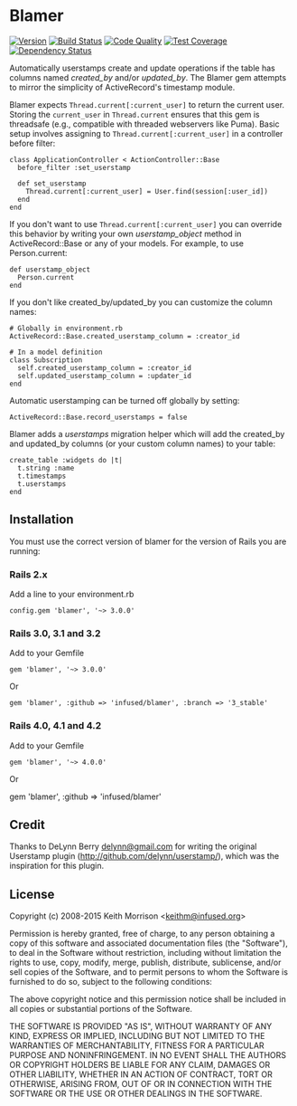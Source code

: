 # Blamer

[![Version](http://img.shields.io/gem/v/blamer.svg?style=flat)](https://rubygems.org/gems/blamer)
[![Build Status](http://img.shields.io/travis/infused/blamer/master.svg?style=flat)](http://travis-ci.org/infused/blamer)
[![Code Quality](http://img.shields.io/codeclimate/github/infused/blamer.svg?style=flat)](https://codeclimate.com/github/infused/blamer)
[![Test Coverage](http://img.shields.io/codeclimate/coverage/github/infused/blamer.svg?style=flat)](https://codeclimate.com/github/infused/blamer)
[![Dependency Status](http://img.shields.io/gemnasium/infused/blamer.svg?style=flat)](https://gemnasium.com/infused/blamer)

Automatically userstamps create and update operations if the table has columns
named *created_by* and/or *updated_by*.  The Blamer gem attempts to mirror the
simplicity of ActiveRecord's timestamp module.

Blamer expects `Thread.current[:current_user]` to return the current user.
Storing the `current_user` in `Thread.current` ensures that this gem is
threadsafe (e.g., compatible with threaded webservers like Puma).  Basic setup
involves assigning to `Thread.current[:current_user]` in a controller before
filter:

    class ApplicationController < ActionController::Base
      before_filter :set_userstamp

      def set_userstamp
        Thread.current[:current_user] = User.find(session[:user_id])
      end
    end

If you don't want to use `Thread.current[:current_user]` you can override this
behavior by writing your own *userstamp_object* method in ActiveRecord::Base or
any of your models. For example, to use Person.current:

    def userstamp_object
      Person.current
    end

If you don't like created_by/updated_by you can customize the column names:

    # Globally in environment.rb
    ActiveRecord::Base.created_userstamp_column = :creator_id

    # In a model definition
    class Subscription
      self.created_userstamp_column = :creator_id
      self.updated_userstamp_column = :updater_id
    end

Automatic userstamping can be turned off globally by setting:

    ActiveRecord::Base.record_userstamps = false

Blamer adds a *userstamps* migration helper which will add the created_by and
updated_by columns (or your custom column names) to your table:

    create_table :widgets do |t|
      t.string :name
      t.timestamps
      t.userstamps
    end


## Installation

You must use the correct version of blamer for the version of Rails you are running:


### Rails 2.x

Add a line to your environment.rb

    config.gem 'blamer', '~> 3.0.0'

### Rails 3.0, 3.1 and 3.2

Add to your Gemfile

    gem 'blamer', '~> 3.0.0'

Or

    gem 'blamer', :github => 'infused/blamer', :branch => '3_stable'

### Rails 4.0, 4.1 and 4.2

Add to your Gemfile

    gem 'blamer', '~> 4.0.0'

Or

gem 'blamer', :github => 'infused/blamer'


## Credit

Thanks to DeLynn Berry <delynn@gmail.com> for writing the original Userstamp plugin
(http://github.com/delynn/userstamp/), which was the inspiration for this plugin.


## License

Copyright (c) 2008-2015 Keith Morrison <<keithm@infused.org>>

Permission is hereby granted, free of charge, to any person
obtaining a copy of this software and associated documentation
files (the "Software"), to deal in the Software without
restriction, including without limitation the rights to use,
copy, modify, merge, publish, distribute, sublicense, and/or sell
copies of the Software, and to permit persons to whom the
Software is furnished to do so, subject to the following
conditions:

The above copyright notice and this permission notice shall be
included in all copies or substantial portions of the Software.

THE SOFTWARE IS PROVIDED "AS IS", WITHOUT WARRANTY OF ANY KIND,
EXPRESS OR IMPLIED, INCLUDING BUT NOT LIMITED TO THE WARRANTIES
OF MERCHANTABILITY, FITNESS FOR A PARTICULAR PURPOSE AND
NONINFRINGEMENT. IN NO EVENT SHALL THE AUTHORS OR COPYRIGHT
HOLDERS BE LIABLE FOR ANY CLAIM, DAMAGES OR OTHER LIABILITY,
WHETHER IN AN ACTION OF CONTRACT, TORT OR OTHERWISE, ARISING
FROM, OUT OF OR IN CONNECTION WITH THE SOFTWARE OR THE USE OR
OTHER DEALINGS IN THE SOFTWARE.
